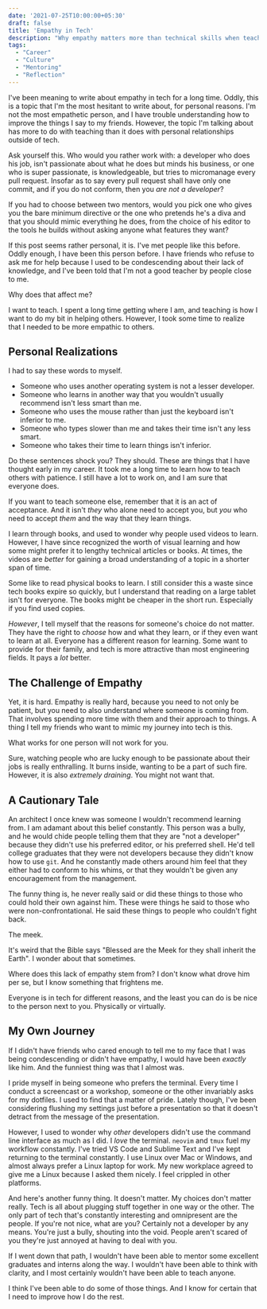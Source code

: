 ```yaml
---
date: '2021-07-25T10:00:00+05:30'
draft: false
title: 'Empathy in Tech'
description: "Why empathy matters more than technical skills when teaching and mentoring. Learning to accept different learning styles and avoiding the trap of technical elitism."
tags:
  - "Career"
  - "Culture"
  - "Mentoring"
  - "Reflection"
---
```


I've been meaning to write about empathy in tech for a long time. Oddly, this is a topic that I'm the most hesitant to write about, for personal reasons. I'm not the most empathetic person, and I have trouble understanding how to improve the things I say to my friends. However, the topic I'm talking about has more to do with teaching than it does with personal relationships outside of tech.

Ask yourself this. Who would you rather work with: a developer who does his job, isn't passionate about what he does but minds his business, or one who is super passionate, is knowledgeable, but tries to micromanage every pull request. Insofar as to say every pull request shall have only one commit, and if you do not conform, then you *are not a developer*?

If you had to choose between two mentors, would you pick one who gives you the bare minimum directive or the one who pretends he's a diva and that you should mimic everything he does, from the choice of his editor to the tools he builds without asking anyone what features they want?

If this post seems rather personal, it is. I've met people like this before. Oddly enough, I have been this person before. I have friends who refuse to ask me for help because I used to be condescending about their lack of knowledge, and I've been told that I'm not a good teacher by people close to me.

Why does that affect me?

I want to teach. I spent a long time getting where I am, and teaching is how I want to do my bit in helping others. However, I took some time to realize that I needed to be more empathic to others.

## Personal Realizations

I had to say these words to myself.

- Someone who uses another operating system is not a lesser developer.
- Someone who learns in another way that you wouldn't usually recommend isn't less smart than me.
- Someone who uses the mouse rather than just the keyboard isn't inferior to me.
- Someone who types slower than me and takes their time isn't any less smart.
- Someone who takes their time to learn things isn't inferior.

Do these sentences shock you? They should. These are things that I have thought early in my career. It took me a long time to learn how to teach others with patience. I still have a lot to work on, and I am sure that everyone does.

If you want to teach someone else, remember that it is an act of acceptance. And it isn't *they* who alone need to accept you, but *you* who need to accept *them* and the way that they learn things.

I learn through books, and used to wonder why people used videos to learn. However, I have since recognized the worth of visual learning and how some might prefer it to lengthy technical articles or books. At times, the videos are *better* for gaining a broad understanding of a topic in a shorter span of time.

Some like to read physical books to learn. I still consider this a waste since tech books expire so quickly, but I understand that reading on a large tablet isn't for everyone. The books might be cheaper in the short run. Especially if you find used copies.

*However*, I tell myself that the reasons for someone's choice do not matter. They have the right to *choose* how and what they learn, or if they even want to learn at all. Everyone has a different reason for learning. Some want to provide for their family, and tech is more attractive than most engineering fields. It pays a *lot* better.

## The Challenge of Empathy

Yet, it is hard. Empathy is really hard, because you need to not only be patient, but you need to also understand where someone is coming from. That involves spending more time with them and their approach to things. A thing I tell my friends who want to mimic my journey into tech is this.

What works for one person will not work for you.

Sure, watching people who are lucky enough to be passionate about their jobs is really enthralling. It burns inside, wanting to be a part of such fire. However, it is also *extremely draining*. You might not want that.

## A Cautionary Tale

An architect I once knew was someone I wouldn't recommend learning from. I am adamant about this belief constantly. This person was a bully, and he would chide people telling them that they are "not a developer" because they didn't use his preferred editor, or his preferred shell. He'd tell college graduates that they were not developers because they didn't know how to use `git`. And he constantly made others around him feel that they either had to conform to his whims, or that they wouldn't be given any encouragement from the management.

The funny thing is, he never really said or did these things to those who could hold their own against him. These were things he said to those who were non-confrontational. He said these things to people who couldn't fight back.

The meek.

It's weird that the Bible says "Blessed are the Meek for they shall inherit the Earth". I wonder about that sometimes.

Where does this lack of empathy stem from? I don't know what drove him per se, but I know something that frightens me.

Everyone is in tech for different reasons, and the least you can do is be nice to the person next to you. Physically or virtually.

## My Own Journey

If I didn't have friends who cared enough to tell me to my face that I was being condescending or didn't have empathy, I would have been *exactly* like him. And the funniest thing was that I almost was.

I pride myself in being someone who prefers the terminal. Every time I conduct a screencast or a workshop, someone or the other invariably asks for my dotfiles. I used to find that a matter of pride. Lately though, I've been considering flushing my settings just before a presentation so that it doesn't detract from the message of the presentation.

However, I used to wonder why *other* developers didn't use the command line interface as much as I did. I *love* the terminal. `neovim` and `tmux` fuel my workflow constantly. I've tried VS Code and Sublime Text and I've kept returning to the terminal constantly. I use Linux over Mac or Windows, and almost always prefer a Linux laptop for work. My new workplace agreed to give me a Linux because I asked them nicely. I feel crippled in other platforms.

And here's another funny thing. It doesn't matter. My choices don't matter really. Tech is all about plugging stuff together in one way or the other. The only part of tech that's constantly interesting and omnipresent are the people. If you're not nice, what are you? Certainly not a developer by any means. You're just a bully, shouting into the void. People aren't scared of you they're just annoyed at having to deal with you.

If I went down that path, I wouldn't have been able to mentor some excellent graduates and interns along the way. I wouldn't have been able to think with clarity, and I most certainly wouldn't have been able to teach anyone.

I think I've been able to do some of those things. And I know for certain that I need to improve how I do the rest.